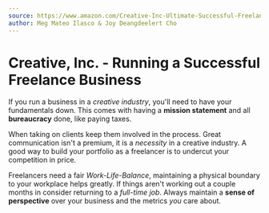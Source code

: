 ```yaml
---
source: https://www.amazon.com/Creative-Inc-Ultimate-Successful-Freelance-ebook/dp/B00440D1TO/ref=sr_1_2?dchild=1&keywords=creative+inc&qid=1614991653&s=digital-text&sr=1-2
author: Meg Mateo Ilasco & Joy Deangdeelert Cho
---
```


# Creative, Inc. - Running a Successful Freelance Business
If you run a business in a *creative industry*, you'll need to have your fundamentals down.
This comes with having a **mission statement** and all **bureaucracy** done, like paying taxes.

When taking on clients keep them involved in the process.
Great communication isn't a premium, it is a *necessity* in a creative industry.
A good way to build your portfolio as a freelancer is to undercut your competition in price.

Freelancers need a fair *Work-Life-Balance*, maintaining a physical boundary to your workplace helps greatly.
If things aren't working out a couple months in consider returning to a *full-time job*.
Always maintain a **sense of perspective** over your business and the metrics *you* care about.
